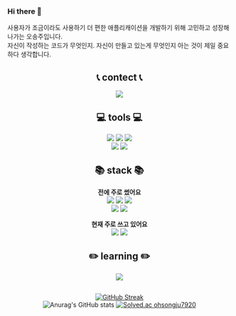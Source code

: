 ### Hi there 👋
사용자가 조금이라도 사용하기 더 편한 애플리캐이션을 개발하기 위해 고민하고 성장해나가는 오송주입니다.<br>
자신이 작성하는 코드가 무엇인지. 자신이 만들고 있는게 무엇인지 아는 것이 제일 중요하다 생각합니다.<br>
<div align=center>

## 📞 contect 📞
<img src="https://img.shields.io/badge/dhthdwn7920@gmail.com-EA4335?style=flat-square&logo=gmail&logoColor=white">

## 💻 tools 💻
<img src="https://img.shields.io/badge/Notion-000000?style=flat-square&logo=notion&logoColor=white">
<img src="https://img.shields.io/badge/Git-F05032?style=flat-square&logo=git&logoColor=white">
<img src="https://img.shields.io/badge/Github-181717?style=flat-square&logo=github&logoColor=white"><br>
<img src="https://img.shields.io/badge/VScode-007ACC?style=flat-square&logo=visualStudioCode&logoColor=white">
<img src="https://img.shields.io/badge/Intellij IDEA-000000?style=flat-square&logo=intellijidea&logoColor=white">

## 📚 stack 📚
**전에 주로 썼어요**<br>
<img src="https://img.shields.io/badge/JavaScript-F7DF1E?style=flat-square&logo=javaScript&logoColor=white">
<img src="https://img.shields.io/badge/Node.js-339933?style=flat-square&logo=Node.js&logoColor=white">
<img src="https://img.shields.io/badge/Express-000000?style=flat-square&logo=express&logoColor=white"><br>
<img src="https://img.shields.io/badge/TypeScript-3178C6?style=flat-square&logo=TypeScript&logoColor=white">
<img src="https://img.shields.io/badge/Nest.js-E0234E?style=flat-square&logo=nestjs&logoColor=white">

**현재 주로 쓰고 있어요**<br>
<img src="https://img.shields.io/badge/SpringBoot-6DB33F?style=flat-square&logo=springboot&logoColor=white">
<img src="https://img.shields.io/badge/MySQL-4479A1?style=flat-square&logo=MySQL&logoColor=white">

## :pencil2: learning :pencil2:
<img src="https://img.shields.io/badge/React-61DAFB?style=flat-square&logo=react&logoColor=white">

<!--
**mushroomgameplay/mushroomgameplay** is a ✨ _special_ ✨ repository because its `README.md` (this file) appears on your GitHub profile.

Here are some ideas to get you started:

- 🔭 I’m currently working on ...
- 🌱 I’m currently learning ...
- 👯 I’m looking to collaborate on ...
- 🤔 I’m looking for help with ...
- 💬 Ask me about ...
- 📫 How to reach me: ...
- 😄 Pronouns: ...
- ⚡ Fun fact: ...
-->

<div align=center>

  ##
  
[![GitHub Streak](https://streak-stats.demolab.com?user=songju7920&theme=tokyonight&border_radius=20)](https://git.io/streak-stats)<br>
![Anurag's GitHub stats](https://github-readme-stats.vercel.app/api?username=songju7920&show_icons=true&theme=midnight-purple)
[![Solved.ac ohsongju7920](http://mazassumnida.wtf/api/v2/generate_badge?boj=ohsongju7920)](https://solved.ac/ohsongju7920)

